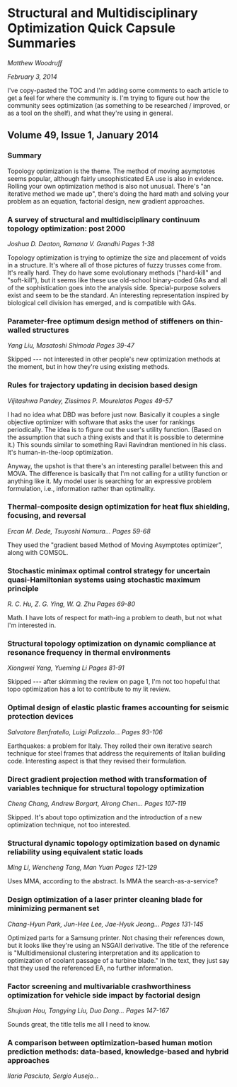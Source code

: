 # Structural and Multidisciplinary Optimization Quick Capsule Summaries

 *Matthew Woodruff*

 *February 3, 2014*

I've copy-pasted the TOC and I'm adding some comments to each article to get a feel for where the community is.
I'm trying to figure out how the community sees optimization (as something to be researched / improved, or as a tool on the shelf), and what they're using in general.

## Volume 49, Issue 1, January 2014

### Summary

Topology optimization is the theme.
The method of moving asymptotes seems popular, although fairly unsophisticated EA use is also in evidence.
Rolling your own optimization method is also not unusual.
There's "an iterative method we made up", there's doing the hard math and solving your problem as an equation, factorial design, new gradient approaches.

### A survey of structural and multidisciplinary continuum topology optimization: post 2000

 *Joshua D. Deaton, Ramana V. Grandhi Pages 1-38*

Topology optimization is trying to optimize the size and placement of voids in a structure.
It's where all of those pictures of fuzzy trusses come from.
It's really hard.
They do have some evolutionary methods ("hard-kill" and "soft-kill"), but it seems like these use old-school binary-coded GAs and all of the sophistication goes into the analysis side.
Special-purpose solvers exist and seem to be the standard.
An interesting representation inspired by biological cell division has emerged, and is compatible with GAs.

### Parameter-free optimum design method of stiffeners on thin-walled structures
 *Yang Liu, Masatoshi Shimoda Pages 39-47*

Skipped --- not interested in other people's new optimization methods at the moment, but in how they're using existing methods.

### Rules for trajectory updating in decision based design
 *Vijitashwa Pandey, Zissimos P. Mourelatos Pages 49-57*

I had no idea what DBD was before just now.
Basically it couples a single objective optimizer with software that asks the user for rankings periodically.
The idea is to figure out the user's utility function.
(Based on the assumption that such a thing exists and that it is possible to determine it.)
This sounds similar to something Ravi Ravindran mentioned in his class.
It's human-in-the-loop optimization.

Anyway, the upshot is that there's an interesting parallel between this and MOVA.
The difference is basically that I'm not calling for a utility function or anything like it.
My model user is searching for an expressive problem formulation, i.e., information rather than optimality.

### Thermal-composite design optimization for heat flux shielding, focusing, and reversal
 *Ercan M. Dede, Tsuyoshi Nomura... Pages 59-68*

They used the "gradient based Method of Moving Asymptotes optimizer", along with COMSOL.



### Stochastic minimax optimal control strategy for uncertain quasi-Hamiltonian systems using stochastic maximum principle
 *R. C. Hu, Z. G. Ying, W. Q. Zhu Pages 69-80*

Math.
I have lots of respect for math-ing a problem to death, but not what I'm interested in.

### Structural topology optimization on dynamic compliance at resonance frequency in thermal environments
 *Xiongwei Yang, Yueming Li Pages 81-91*

Skipped --- after skimming  the review on page 1, I'm not too hopeful that topo optimization has a lot to contribute to my lit review.

### Optimal design of elastic plastic frames accounting for seismic protection devices
 *Salvatore Benfratello, Luigi Palizzolo... Pages 93-106*

Earthquakes: a problem for Italy.
They rolled their own iterative search technique for steel frames that address the requirements of Italian building code.
Interesting aspect is that they revised their formulation.

### Direct gradient projection method with transformation of variables technique for structural topology optimization
 *Cheng Chang, Andrew Borgart, Airong Chen... Pages 107-119*

Skipped.  It's about topo optimization and the introduction of a new optimization technique, not too interested.

### Structural dynamic topology optimization based on dynamic reliability using equivalent static loads
 *Ming Li, Wencheng Tang, Man Yuan Pages 121-129*

Uses MMA, according to the abstract.
Is MMA the search-as-a-service?


### Design optimization of a laser printer cleaning blade for minimizing permanent set
 *Chang-Hyun Park, Jun-Hee Lee, Jae-Hyuk Jeong... Pages 131-145*

Optimized parts for a Samsung printer.
Not chasing their references down, but it looks like they're using an NSGAII derivative.
The title of the reference is "Multidimensional clustering interpretation and its application to optimization of coolant passage of a turbine blade."
In the text, they just say that they used the referenced EA, no further information.

### Factor screening and multivariable crashworthiness optimization for vehicle side impact by factorial design
 *Shujuan Hou, Tangying Liu, Duo Dong... Pages 147-167*

Sounds great, the title tells me all I need to know.

### A comparison between optimization-based human motion prediction methods: data-based, knowledge-based and hybrid approaches
 *Ilaria Pasciuto, Sergio Ausejo...*


